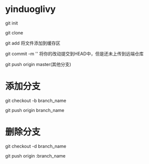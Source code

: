# yinduoglivy

git init 

git clone 

git add <filename>  将文件添加到缓存区

git commit -m ''    将你的改动提交到HEAD中，但是还未上传到远端仓库


git push origin master(其他分支)  


# 添加分支

git checkout -b branch_name

git push origin branch_name


# 删除分支

git checkout -d branch_name

git push origin :branch_name


